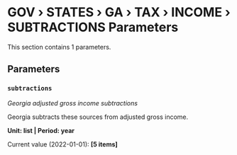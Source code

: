 # GOV › STATES › GA › TAX › INCOME › SUBTRACTIONS Parameters

This section contains 1 parameters.

## Parameters

### `subtractions`
*Georgia adjusted gross income subtractions*

Georgia subtracts these sources from adjusted gross income.

**Unit: list | Period: year**

Current value (2022-01-01): **[5 items]**


